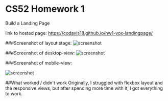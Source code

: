 # CS52 Homework 1
Build a Landing Page

link to hosted page: https://codavis18.github.io/hw1-vox-landingpage/

###Screenshot of layout stage:
![screenshot](https://github.com/codavis18/hw1-vox-landingpage/blob/gh-pages/layout-stage.png?raw=true)

###Screenshot of desktop-view:
![screenshot](https://github.com/codavis18/hw1-vox-landingpage/blob/gh-pages/hw1-desktop-screen.png?raw=true)

###Screenshot of mobile-view:

![screenshot](https://github.com/codavis18/hw1-vox-landingpage/blob/gh-pages/hw1-mobile-sreen.png?raw=true)

##What worked / didn't work
Originally, I struggled with flexbox layout and the responsive views, but after spending more time with it, I got everything to work.

